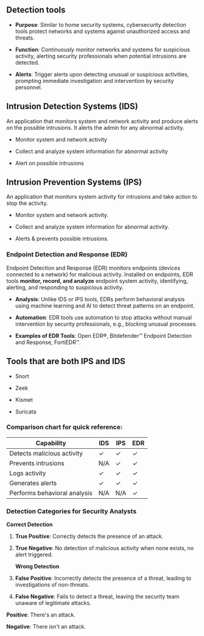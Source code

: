 ## Detection tools

- **Purpose**: Similar to home security systems, cybersecurity detection tools protect networks and systems against unauthorized access and threats.

- **Function**: Continuously monitor networks and systems for suspicious activity, alerting security professionals when potential intrusions are detected.

- **Alerts**: Trigger alerts upon detecting unusual or suspicious activities, prompting immediate investigation and intervention by security personnel.

## Intrusion Detection Systems (IDS)

An application that monitors system and network activity and produce alerts on the possible intrusions. It alerts the admin for any abnormal activity.

- Monitor system and network activity

- Collect and analyze system information for abnormal activity

- Alert on possible intrusions

## Intrusion Prevention Systems (IPS)

An application that monitors system activity for intrusions and take action to stop the activity.

- Monitor system and network activity.

- Collect and analyze system information for abnormal activity.

- Alerts & prevents possible intrusions.

### Endpoint Detection and Response (EDR)

Endpoint Detection and Response (EDR) monitors endpoints (devices connected to a network) for malicious activity. Installed on endpoints, EDR tools **monitor, record, and analyze** endpoint system activity, identifying, alerting, and responding to suspicious activity.

- **Analysis**: Unlike IDS or IPS tools, EDRs perform behavioral analysis using machine learning and AI to detect threat patterns on an endpoint.

- **Automation**: EDR tools use automation to stop attacks without manual intervention by security professionals, e.g., blocking unusual processes.

- **Examples of EDR Tools**: Open EDR®, Bitdefender™ Endpoint Detection and Response, FortiEDR™.

## Tools that are both IPS and IDS

- Snort

- Zeek

- Kismet

- Suricata

### Comparison chart for quick reference:

| **Capability**               | **IDS** | **IPS** | **EDR** |
| ---------------------------- | ------- | ------- | ------- |
| Detects malicious activity   | ✓       | ✓       | ✓       |
| Prevents intrusions          | N/A     | ✓       | ✓       |
| Logs activity                | ✓       | ✓       | ✓       |
| Generates alerts             | ✓       | ✓       | ✓       |
| Performs behavioral analysis | N/A     | N/A     | ✓       |

### 

### Detection Categories for Security Analysts

 **Correct Detection**

1. **True Positive**: Correctly detects the presence of an attack.

2. **True Negative**: No detection of malicious activity when none exists, no alert triggered.
   
   **Wrong Detection**

3. **False Positive**: Incorrectly detects the presence of a threat, leading to investigations of non-threats.

4. **False Negative**: Fails to detect a threat, leaving the security team unaware of legitimate attacks.

**Positive**: There's an attack.

**Negative**: There isn't an attack.
